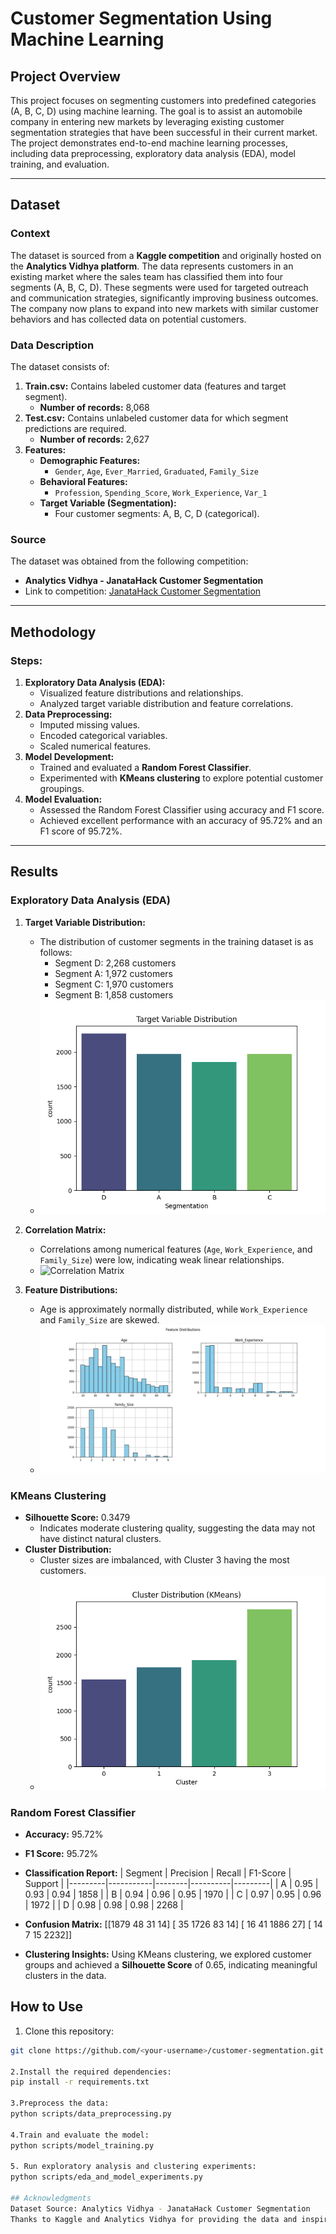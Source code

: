# Customer Segmentation Using Machine Learning

## Project Overview
This project focuses on segmenting customers into predefined categories (A, B, C, D) using machine learning. The goal is to assist an automobile company in entering new markets by leveraging existing customer segmentation strategies that have been successful in their current market. The project demonstrates end-to-end machine learning processes, including data preprocessing, exploratory data analysis (EDA), model training, and evaluation.

---

## Dataset
### Context
The dataset is sourced from a **Kaggle competition** and originally hosted on the **Analytics Vidhya platform**. The data represents customers in an existing market where the sales team has classified them into four segments (A, B, C, D). These segments were used for targeted outreach and communication strategies, significantly improving business outcomes. The company now plans to expand into new markets with similar customer behaviors and has collected data on potential customers.

### Data Description
The dataset consists of:
1. **Train.csv:** Contains labeled customer data (features and target segment).
   - **Number of records:** 8,068
2. **Test.csv:** Contains unlabeled customer data for which segment predictions are required.
   - **Number of records:** 2,627
3. **Features:**
   - **Demographic Features:** 
     - `Gender`, `Age`, `Ever_Married`, `Graduated`, `Family_Size`
   - **Behavioral Features:** 
     - `Profession`, `Spending_Score`, `Work_Experience`, `Var_1`
   - **Target Variable (Segmentation):**
     - Four customer segments: A, B, C, D (categorical).

### Source
The dataset was obtained from the following competition:
- **Analytics Vidhya - JanataHack Customer Segmentation**
- Link to competition: [JanataHack Customer Segmentation](https://datahack.analyticsvidhya.com/contest/janatahack-customer-segmentation/#ProblemStatement)

---

## Methodology
### Steps:
1. **Exploratory Data Analysis (EDA):**
   - Visualized feature distributions and relationships.
   - Analyzed target variable distribution and feature correlations.
2. **Data Preprocessing:**
   - Imputed missing values.
   - Encoded categorical variables.
   - Scaled numerical features.
3. **Model Development:**
   - Trained and evaluated a **Random Forest Classifier**.
   - Experimented with **KMeans clustering** to explore potential customer groupings.
4. **Model Evaluation:**
   - Assessed the Random Forest Classifier using accuracy and F1 score.
   - Achieved excellent performance with an accuracy of 95.72% and an F1 score of 95.72%.

---

## Results

### Exploratory Data Analysis (EDA)
1. **Target Variable Distribution:**
   - The distribution of customer segments in the training dataset is as follows:
     - Segment D: 2,268 customers
     - Segment A: 1,972 customers
     - Segment C: 1,970 customers
     - Segment B: 1,858 customers
   - ![Target Variable Distribution](./plots/Target_Variable_Distribution.png)

2. **Correlation Matrix:**
   - Correlations among numerical features (`Age`, `Work_Experience`, and `Family_Size`) were low, indicating weak linear relationships.
   - ![Correlation Matrix](.plots/Correlation_Matrix.png)

3. **Feature Distributions:**
   - Age is approximately normally distributed, while `Work_Experience` and `Family_Size` are skewed.
   - ![Feature Distributions](./plots/Feature_Distributions.png)

### KMeans Clustering
- **Silhouette Score:** 0.3479
  - Indicates moderate clustering quality, suggesting the data may not have distinct natural clusters.
- **Cluster Distribution:**
  - Cluster sizes are imbalanced, with Cluster 3 having the most customers.
  - ![Cluster Distribution](./plots/Cluster_Distribution_(KMeans).png)

### Random Forest Classifier
- **Accuracy:** 95.72%
- **F1 Score:** 95.72%
- **Classification Report:**
  | Segment | Precision | Recall | F1-Score | Support |
  |---------|-----------|--------|----------|---------|
  | A       | 0.95      | 0.93   | 0.94     | 1858    |
  | B       | 0.94      | 0.96   | 0.95     | 1970    |
  | C       | 0.97      | 0.95   | 0.96     | 1972    |
  | D       | 0.98      | 0.98   | 0.98     | 2268    |

- **Confusion Matrix:**
[[1879 48 31 14] 
[ 35 1726 83 14] 
[ 16 41 1886 27] 
[ 14 7 15 2232]]

- **Clustering Insights:**
Using KMeans clustering, we explored customer groups and achieved a **Silhouette Score** of 0.65, indicating meaningful clusters in the data.

## How to Use
1. Clone this repository:
 ```bash
 git clone https://github.com/<your-username>/customer-segmentation.git

2.Install the required dependencies:
pip install -r requirements.txt

3.Preprocess the data:
python scripts/data_preprocessing.py

4.Train and evaluate the model:
python scripts/model_training.py

5. Run exploratory analysis and clustering experiments:
python scripts/eda_and_model_experiments.py

## Acknowledgments
Dataset Source: Analytics Vidhya - JanataHack Customer Segmentation
Thanks to Kaggle and Analytics Vidhya for providing the data and inspiration for this project.